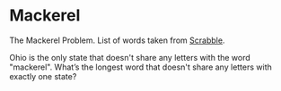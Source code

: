 # Mackerel

The Mackerel Problem.  List of words taken from [Scrabble](https://github.com/dolph/dictionary/blob/master/enable1.txt).

Ohio is the only state that doesn't share any letters with the word "mackerel".  What’s the longest word that doesn't share any letters with exactly one state?
